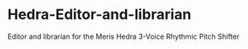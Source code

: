# Hedra-Editor-and-librarian
Editor and librarian for the Meris Hedra 3-Voice Rhythmic Pitch Shifter

